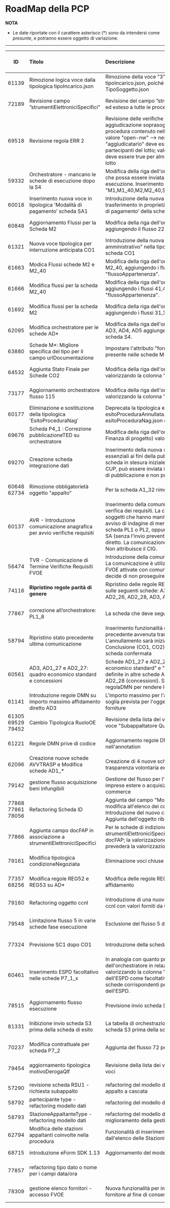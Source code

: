 <summary><h1>RoadMap della PCP</h1></summary>

**NOTA**
- Le date riportate con il carattere asterisco (\*) sono da intendersi come *presunte*, e potranno essere oggetto di variazione.

---

|ID|Titolo|Descrizione|Documentazione<br>Qualificazione<br>Esercizio|ChangeLog|
|:---:|:--|:--|:---|:---|
|61139|Rimozione logica voce dalla tipologica tipoIncarico.json|Rimozione della voce "3": "Aggiudicatario qualificato" dalla tipologica tipoIncarico.json, poiché replica della voce "3" della tipologica TipoSoggetto.json|11/04/2025<br>14/04/2025<br>14/05/2025|CHG-05|
|72189|Revisione campo ”strumentiElettroniciSpecifici"|Revisione del campo ”strumentiElettroniciSpecifici”: reso obbligatorio ed esteso a tutte le procedure ad eccezione delle AD5|11/04/2025<br>18/04/2025<br>14/05/2025|CHG-05|
|69518|Revisione regola ERR 2|Revisione delle verifiche in caso di invio di una scheda di aggiudicazione soprasoglia: Prendere come riferimento l'esito procedura contenuto nell'eform ed applicare i seguenti controlli: valore "open-nw" --> nessun controllo; valore "clos-nw" --> il flag "aggiudicatario" deve essere false per tutti gli elementi della lista partecipanti del lotto; valore "selec-w" --> il flag "aggiudicatario" deve essere true per almeno un elemento della lista partecipanti del lotto|11/04/2025<br>14/04/2025<br>14/05/2025|CHG-05|
|59332|Orchestratore - mancano le schede di esecuzione dopo la S4|Modifica della riga dell'orchestratore relativa alla scheda S4 in modo che possa essere inviata in qualunque momento nella fase di esecuzione. Inserimento nella colonna "schedaSuccessiva" dei valori "M1,M1_40,M2,M2_40,SA1,RSU1,SO1,AC1,IR1,CO1,ES1,CL1,S4,S3"|11/04/2025<br>14/04/2025<br>14/05/2025|CHG-05|
|60018|Inserimento nuova voce in tipologica 'Modalità di pagamento’ scheda SA1|Introduzione della nuova voce con codice 3 ‘Somme in denaro e trasferimento in proprietà di beni immobili' nella tipologica 'Modalità di pagamento’ della scheda SA1.|11/04/2025<br>14/04/2025<br>14/05/2025|CHG-05|
|60848|Aggiornamento Flussi per la Scheda M2|Modifica della riga dell'orchestratore relativa alla scheda M2, aggiungendo il flusso 225 nella colonna "flussoAppartenenza".|11/04/2025<br>14/04/2025<br>14/05/2025|CHG-05|
|61321|Nuova voce tipologica per interruzione anticipata CO1|Introduzione della nuova voce "Annullata in autotutela per errore amministrativo" nella tipologica causaInterruzioneAnticipata della scheda CO1|11/04/2025<br>14/04/2025<br>14/05/2025|CHG-05|
|61663|Modica Flussi schede M2 e M2_40|Modifica della riga dell'orchestratore relativa alle schede M2 e M2_40, aggiungendo i flussi 40, 711, 712, 713 nella colonna "flussoAppartenenza".|11/04/2025<br>14/04/2025<br>14/05/2025|CHG-05|
|61666|Modifica flussi per la scheda M2_40|Modifica della riga dell'orchestratore relativa alla scheda M2_40, aggiungendo i flussi 41,42,43,44,45 e 46 nella colonna "flussoAppartenenza".|11/04/2025<br>14/04/2025<br>14/05/2025|CHG-05|
|61692|Modifica flussi per la scheda M2|Modifica della riga dell'orchestratore relativa alla scheda M2, aggiungendo i flussi 31,33,34 nella colonna "flussoAppartenenza".|11/04/2025<br>14/04/2025<br>14/05/2025|CHG-05|
|62095|Modifica orchestratore per le schede AD*|Modifica della riga dell'orchestratore relativa alle schede AD1_*, AD2_*, AD3, AD4, AD5 aggiungendo come schedaSuccessiva anche la scheda S4.|11/04/2025<br>14/04/2025<br>14/05/2025|CHG-05|
|63880|Schede M*: Migliore specifica del tipo per il campo urlDocumentazione|Impostare l'attributo "format: url" nel campo urlDocumentazione presente nelle schede M*.|11/04/2025<br>14/04/2025<br>14/05/2025|CHG-05|
|64532|Aggiunta Stato Finale per Schede CO2|Modifica della riga dell'orchestratore relativa alla scheda CO2, valorizzando la colonna "schedaSuccessiva" con "STATO FINALE".|11/04/2025<br>14/04/2025<br>14/05/2025|CHG-05|
|73177|Aggiornamento orchestratore flusso 115|Modifica della riga dell'orchestratore relativa alla scheda P1_15_2, valorizzando la colonna "schedaSuccessiva" con "S1,S2,A1_30".|11/04/2025<br>14/04/2025<br>14/05/2025|CHG-05|
|60177|Eliminazione e sostituzione della tipologica 'EsitoProceduraNag'|Deprecata la tipologica esitoProceduraNag perché sostituita da esitoProceduraAnnullata. Eliminazione del file esitoProceduraNag.json dal github. |11/04/2025<br>14/04/2025<br>14/05/2025|CHG-05|
|69676|Scheda P4_1 : Correzione pubblicazioneTED su orchestratore|Modifica della riga dell'orchestratore relativa alla scheda P4_1 (PPP - Finanza di progetto) valorizzando a SI la colonna "pubblicazioneTED".|11/04/2025<br>14/04/2025<br>14/05/2025|CHG-05|
|69270|Creazione scheda integrazione dati|Inserimento della nuova scheda ID per l'integrazione dei dati non essenziali ai fini della pubblicità legale e del flusso della procedura. La scheda in stesura iniziale prevede la possibilità di modificare la lista di CUP, può essere inviata in qualunque punto del flusso dopo l'azione di pubblicazione e non prevede l'invio di un nuovo avviso.|11/04/2025<br>11/04/2025<br>14/04/2025|CHG-05|
|60648<br>62734|Rimozione obbligatorietà oggetto "appalto"|Per la scheda A1_32 rimossa obbligatorietà dell'oggetto appalto|/<br>/<br>20/02/2025|/|
|60137|AVR - Introduzione comunicazione anagrafica per avvio verifiche requisiti|Inserimento della comunicazione anagrafica per l'attivazione della verifica dei requisiti. La comunicazione AVR contiene l’anagrafica dei soggetti che hanno manifestato interesse a seguito di un eventuale avviso di indagine di mercato che è stato pubblicato utilizzando una scheda PL1 o PL2, oppure l'anagrafica dei soggetti individuati dalla SA (senza l'invio preventivo di una PL1 e PL2) ai fini di affidamento diretto. La comunicazione consente di attivare l’FVOE per tali soggetti. Non attribuisce il CIG.|15/04/2025<br>25/06/2025<br>30/06/2025|CHG-05|
|56474|TVR - Comunicazione di Termine Verifiche Requisiti FVOE|Introduzione della comunicazione TVR: Terminazione Verifiche FVOE. La comunicazione è utilizzata per indicare il termine delle verifiche FVOE attivate con comunicazione AVR quando la Stazione Appaltante decide di non proseguire con la procedura di affidamento.|15/04/2025<br>25/06/2025<br>30/06/2025|CHG-05|
|74116|<strong>Ripristino regole parità di genere</strong>|Ripristino delle regole REG21, REG22, REG23, REG24, REG27, REG28 sulle seguenti schede: A3_6, AD1_25, AD1_26, AD1_28, AD2_25, AD2_26, AD2_28, AD3, AD4|/<br>/<br>18/04/2025|/|
||||||
|77867|correzione all’orchestratore: PL1_8 |La scheda che deve seguire la PL1_8 è la P1_15_2|04/07/2025<br>05/08/2025<br>30/09/2025*<br>|CHG-06|
|58794|Ripristino stato precedente ultima comunicazione|Inserimento funzionalità di annullamento di una comunicazione precedente avvenuta tramite la conferma di una scheda. L'annullamento sarà inizialmente possibile per le sole schede di Conclusione (CO1, CO2), e potrà essere utilizzato per la sola ultima scheda confermata|04/07/2025<br>05/08/2025<br>30/09/2025*|CHG-06|
|60561|AD3, AD1_27 e AD2_27: quadro economico standard e concessioni|Schede AD1_27 e AD2_27: inserimento delle due sezioni "quadro economico standard" e "quadro economico concessioni", come già definite in altre schede AD1_25 / AD2_25 (standard) e AD1_28 / AD2_28 (concessioni). Schede AD1_27, AD2_27, AD3: aggiunta di regolaDMN per rendere le due sezioni mutuamente esclusive.|04/07/2025<br>05/08/2025<br>30/09/2025*|CHG-06|
|61141|Introduzione regole DMN su importo massimo affidamento diretto AD3|L'importo massimo per l'affidamento diretto sarà definito in base alla soglia prevista per l'oggetto principale del dontratto: lavori, servizi, forniture|04/07/2025<br>05/08/2025<br>30/09/2025*|CHG-06|
|61305<br>69529<br>79452<br>|Cambio Tipologica RuoloOE|Revisione della lista dei voci della tipologica, con aggiunta della nuova voce "Subappaltatore Qualificante in Offerta"|04/07/2025<br>05/08/2025<br>30/09/2025*|CHG-06|
|61221|Regole DMN prive di codice|Aggiornamento regole DMN prive di riferimento al codice della regola nell'annotation|04/07/2025<br>05/08/2025<br>30/09/2025*|CHG-06|
|62096|Creazione nuove schede AVVTRASP e Modifica schede AD1_*|Creazione di 4 nuove schede da utilizzarsi per l'avviso della trasparenza volontaria ex ante di cui all'art 86 del codice.|/<br>/<br>/<br>|/|
|79142|gestione flusso acquisizione beni infungibili|Gestione del flusso per l'affidamento diretto di beni infungibili a imprese estere o acquisizione di beni e servizi in modalità e-commerce|04/07/2025<br>28/07/2025<br>31/07/2025<br>|CHG-06|
|77868<br>77861<br>78056|Refactoring Scheda ID|Aggiunta del campo "Motivo Variazione CUP" per motivare la modifica all'elenco dei codici CUP<br>Introduzione del nuovo campo docFAP<br>Aggiunta dell'oggetto ribassoAggiudicazione|04/07/2025<br>05/08/2025<br>30/09/2025*|CHG-06|
|77866|Aggiunta campo docFAP in associazione a strumentiElettroniciSpecifici|Per le schede di indizione che prevedono il campo strumentiElettroniciSpecifici sarà previsto in aggiunt anche il campo docFAP; la valorizzazione del campo strumentiElettroniciSpecifici prevederà la valorizzazione obbligatoria del campo docFAP|04/07/2025<br>05/08/2025<br>30/09/2025*|CHG-06|
|79161|Modifica tipologica condizioneNegoziata|Eliminazione voci chiuse prima del 2024|04/07/2025<br>05/08/2025<br>30/09/2025*|CHG-06|
|77357<br>68256|Modifica regole REG52 e REG53 su AD*|Modifica delle regole REG52 e REG53 di verifica degli importi di affidamento|04/07/2025<br>05/08/2025<br>30/09/2025*|CHG-06|
|79160|Refactoring oggetto ccnl|Introduzione di una nuova tipologica per la valorizzazione del campo ccnl con valori forniti da CNEL|04/07/2025<br>05/08/2025<br>30/09/2025*|CHG-06|
|79548|Limitazione flusso 5 in varie schede fase esecuzione|Esclusione del flusso 5 dalle schede CO1, ID, S1, S2, S3, SC1|04/07/2025<br>05/08/2025<br>30/09/2025*|CHG-06|
|77324|Previsione SC1 dopo CO1|Introduzione della scheda SC1 come successiva alla scheda CO1|04/07/2025<br>05/08/2025<br>30/09/2025*|CHG-06|
|60461|Inserimento ESPD facoltativo nelle schede P7_1_x|In analogia con quanto presente nella scheda P7_2, aggiornamento dell'orchestratore in relazione alle schede P7_1_1, P7_1_2, P7_1_3, valorizzando la colonna "includeESPD" come "SI,NO", previsione dell'ESPD come facoltativo. Conseguentemente modifica delle schede corrispondenti per prevedere la presenza facoltativa dell'ESPD.|04/07/2025<br>05/08/2025<br>30/09/2025*|CHG-06|
|78515|Aggiornamento flusso esecuzione|Previsione invio scheda SQ1 e RI1 dopo scheda SA1|04/07/2025<br>05/08/2025<br>30/09/2025*|CHG-06|
|81331|Inibizione invio scheda S3 prima della scheda di esito|La tabella di orchestrazione va modificata per impedire l'invio della scheda S3 prima della scheda di esito A*|04/07/2025<br>05/08/2025<br>30/09/2025*|CHG-06|
|70237|Modifica contrattuale per scheda P7_2|Aggiunta del flusso 72 per la scheda M2|04/07/2025<br>05/08/2025<br>30/09/2025*|CHG-06|
|79454|aggiornamento tipologica motivoDerogaQlf|Revisione della lista dei voci della tipologica, con aggiunta di nuove voci|04/07/2025<br>05/08/2025<br>30/09/2025*|CHG-06|
||||||
|57290|revisione scheda RSU1 - richiesta subappalto|refactoring del modello dati, miglioramento della gestione del sub appalto a cascata|/<br>/<br>|CHG-07|
|58792|partecipante type - refactoring modello dati|refactoring del modello dati per la  gestione dei gruppi multilivello |/<br>/<br>|CHG-07|
|58793|StazioneAppaltanteType - refactoring modello dati|refactoring del modello dati StazioneAppaltanteType per il miglioramento della gestione delle deleghe |/<br>/<br>|CHG-07|
|62794|Modifica delle stazioni appaltanti coinvolte nella procedura|Funzionalità di inserimento, sostituzione, eliminazione di soggetti dall'elenco delle Stazioni Appaltanti|/<br>/<br>/<br>|/|
|68715|introduzione eForm SDK 1.13|Aggiornamento del modello dati allo schema eForm SDK 1.13|/<br>/<br>|/
|77857|refactoring tipo dato o nome per i campi data/ora||/<br>/<br>/<br>|CHG-07|
|78309|gestione elenco fornitori - accesso FVOE|Nuova funzionalità per inizializzazione, gestione e chiusura elenco fornitore al fine di consentire l'accesso al FVOE|/<br>/<br>/<br>|CHG-07|
